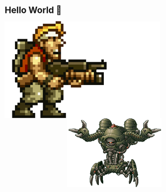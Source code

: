 # Hello World  👋

<img align="left" src="https://raw.githubusercontent.com/KravitzMC/KravitzMC/main/90027.gif">  <img align="right" src="https://raw.githubusercontent.com/KravitzMC/KravitzMC/main/aa4.gif"> 


